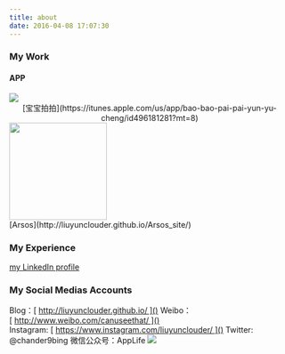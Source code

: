```yaml
---
title: about
date: 2016-04-08 17:07:30
---
```

### My Work

#### APP
<div style="display:inline-block;"><a href="https://itunes.apple.com/us/app/bao-bao-pai-pai-yun-yu-cheng/id496181281?mt=8" target="_blank"><img src="http://a5.mzstatic.com/us/r30/Purple69/v4/09/2a/bb/092abb38-6788-0da4-2d62-95e2f72d6a81/icon175x175.png" /></a><center>[宝宝拍拍](https://itunes.apple.com/us/app/bao-bao-pai-pai-yun-yu-cheng/id496181281?mt=8)</center>
</div>

<div style="display:inline-block;"> <a href="http://liuyunclouder.github.io/Arsos_site/" target="_blank"> <img src="http://liuyunclouder.github.io/Arsos_site/img/about_icon.png" style="width: 175px;height: 175px;" /> </a> <center>[Arsos](http://liuyunclouder.github.io/Arsos_site/)</center>
</div>

### My Experience

[my LinkedIn profile][1]

### My Social Medias Accounts
Blog：[ http://liuyunclouder.github.io/ ]()
Weibo：[ http://www.weibo.com/canuseethat/ ]()
Instagram: [ https://www.instagram.com/liuyunclouder/ ]()
Twitter: @chander9bing
微信公众号：AppLife
![][image-1]



[1]:	https://cn.linkedin.com/in/clouderliuyun


[image-1]:	http://d.pr/i/1hMtI+